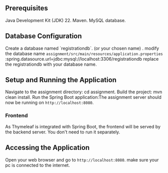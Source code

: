 ## Prerequisites
Java Development Kit (JDK) 22.
Maven.
MySQL database.
## Database Configuration
Create a database named \`registrationdb\`. 
    (or your chosen name) .
modify the database name `assignment/src/main/resources/application.properties` :spring.datasource.url=jdbc:mysql://localhost:3306/registrationdb replace the registrationdb with your database name.
## Setup and Running the Application
Navigate to the assignment directory: cd assignment.
Build the project: mvn clean install.
Run the Spring Boot application:The assignment server should now be running on `http://localhost:8080`.
### Frontend
As Thymeleaf is integrated with Spring Boot, the frontend will be served by the backend server. You don't need to run it separately.
## Accessing the Application
Open your web browser and go to `http://localhost:8080`.
make sure your pc is connected to the internet.
